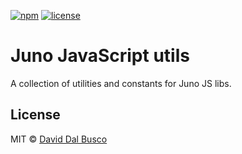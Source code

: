 [![npm][npm-badge]][npm-badge-url]
[![license][npm-license]][npm-license-url]

[npm-badge]: https://img.shields.io/npm/v/@junobuild/utils
[npm-badge-url]: https://www.npmjs.com/package/@junobuild/utils
[npm-license]: https://img.shields.io/npm/l/@junobuild/utils
[npm-license-url]: https://github.com/junobuild/juno-js/blob/main/LICENSE

# Juno JavaScript utils

A collection of utilities and constants for Juno JS libs.

## License

MIT © [David Dal Busco](mailto:david.dalbusco@outlook.com)

[juno]: https://juno.build
